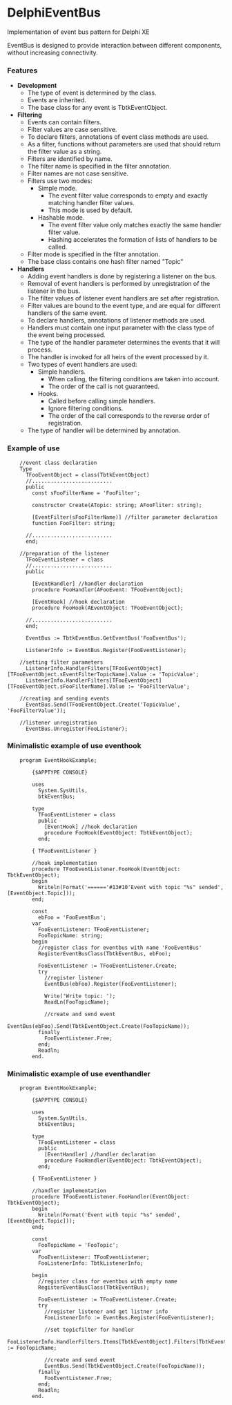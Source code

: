 DelphiEventBus
==============

Implementation of event bus pattern for Delphi XE

EventBus is designed to provide interaction between different components, without increasing connectivity.

### Features

- **Development**
  - The type of event is determined by the class.
  - Events are inherited.
  - The base class for any event is TbtkEventObject.
- **Filtering**
  - Events can contain filters.
  - Filter values are case sensitive.
  - To declare filters, annotations of event class methods are used.
  - As a filter, functions without parameters are used that should return the filter value as a string.
  - Filters are identified by name.
  - The filter name is specified in the filter annotation.
  - Filter names are not case sensitive.
  - Filters use two modes:
    - Simple mode.
      - The event filter value corresponds to empty and exactly matching handler filter values.
      - This mode is used by default.
    - Hashable mode.
      - The event filter value only matches exactly the same handler filter value.
      - Hashing accelerates the formation of lists of handlers to be called.
  - Filter mode is specified in the filter annotation.
  - The base class contains one hash filter named "Topic"
- **Handlers**
  - Adding event handlers is done by registering a listener on the bus.
  - Removal of event handlers is performed by unregistration of the listener in the bus.
  - The filter values of listener event handlers are set after registration.
  - Filter values are bound to the event type, and are equal for different handlers of the same event.
  - To declare handlers, annotations of listener methods are used.
  - Handlers must contain one input parameter with the class type of the event being processed.
  - The type of the handler parameter determines the events that it will process.
  - The handler is invoked for all heirs of the event processed by it.
  - Two types of event handlers are used:
    - Simple handlers.
      - When calling, the filtering conditions are taken into account.
      - The order of the call is not guaranteed.
    - Hooks.
      - Called before calling simple handlers.
      - Ignore filtering conditions.
      - The order of the call corresponds to the reverse order of registration.
  - The type of handler will be determined by annotation.

### Example of use
```delphi
	//event class declaration
	Type
	  TFooEventObject = class(TbtkEventObject)
	  //..........................
	  public
	    const sFooFilterName = 'FooFilter';

	    constructor Create(ATopic: string; AFooFliter: string);

	    [EventFilter(sFooFilterName)] //filter parameter declaration
	    function FooFilter: string;

	  //..........................
	  end;

	//preparation of the listener
	  TFooEventListener = class
	  //..........................
	  public

	    [EventHandler] //handler declaration
	    procedure FooHandler(AFooEvent: TFooEventObject);

	    [EventHook] //hook declaration
	    procedure FooHook(AEventObject: TFooEventObject);

	  //..........................
	  end;

	  EventBus := TbtkEventBus.GetEventBus('FooEventBus');

	  ListenerInfo := EventBus.Register(FooEventListener);

	//setting filter parameters
	  ListenerInfo.HandlerFilters[TFooEventObject][TFooEventObject.sEventFilterTopicName].Value := 'TopicValue';
	  ListenerInfo.HandlerFilters[TFooEventObject][TFooEventObject.sFooFilterName].Value := 'FooFilterValue';

	//creating and sending events
	  EventBus.Send(TFooEventObject.Create('TopicValue', 'FooFilterValue'));

	//listener unregistration
	  EventBus.Unregister(FooListener);
```
### Minimalistic example of use eventhook
```delphi
	program EventHookExample;

        {$APPTYPE CONSOLE}

        uses
          System.SysUtils,
          btkEventBus;

        type
          TFooEventListener = class
          public
            [EventHook] //hook declaration
            procedure FooHook(EventObject: TbtkEventObject);
          end;

        { TFooEventListener }

        //hook implementation
        procedure TFooEventListener.FooHook(EventObject: TbtkEventObject);
        begin
          Writeln(Format('======'#13#10'Event with topic "%s" sended', [EventObject.Topic]));
        end;

        const
          ebFoo = 'FooEventBus';
        var
          FooEventListener: TFooEventListener;
          FooTopicName: string;
        begin
          //register class for eventbus with name 'FooEventBus'
          RegisterEventBusClass(TbtkEventBus, ebFoo);

          FooEventListener := TFooEventListener.Create;
          try
            //register listener
            EventBus(ebFoo).Register(FooEventListener);

            Write('Write topic: ');
            ReadLn(FooTopicName);

            //create and send event
            EventBus(ebFoo).Send(TbtkEventObject.Create(FooTopicName));
          finally
            FooEventListener.Free;
          end;
          Readln;
        end.
```
### Minimalistic example of use eventhandler
```delphi
	program EventHookExample;

        {$APPTYPE CONSOLE}

        uses
          System.SysUtils,
          btkEventBus;

        type
          TFooEventListener = class
          public
            [EventHandler] //handler declaration
            procedure FooHandler(EventObject: TbtkEventObject);
          end;

        { TFooEventListener }

        //handler implementation
        procedure TFooEventListener.FooHandler(EventObject: TbtkEventObject);
        begin
          Writeln(Format('Event with topic "%s" sended', [EventObject.Topic]));
        end;

        const
          FooTopicName = 'FooTopic';
        var
          FooEventListener: TFooEventListener;
          FooListenerInfo: TbtkListenerInfo;

        begin
          //register class for eventbus with empty name
          RegisterEventBusClass(TbtkEventBus);

          FooEventListener := TFooEventListener.Create;
          try
            //register listener and get listner info
            FooListenerInfo := EventBus.Register(FooEventListener);

            //set topicfilter for handler
            FooListenerInfo.HandlerFilters.Items[TbtkEventObject].Filters[TbtkEventObject.sEventFilterTopicName].Value := FooTopicName;

            //create and send event
            EventBus.Send(TbtkEventObject.Create(FooTopicName));
          finally
            FooEventListener.Free;
          end;
          Readln;
        end.
```
